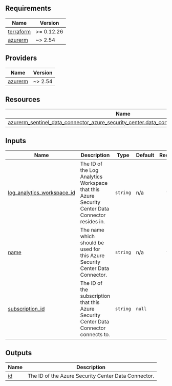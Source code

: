 <!-- BEGIN_TF_DOCS -->
## Requirements

| Name | Version |
|------|---------|
| <a name="requirement_terraform"></a> [terraform](#requirement\_terraform) | >= 0.12.26 |
| <a name="requirement_azurerm"></a> [azurerm](#requirement\_azurerm) | ~> 2.54 |

## Providers

| Name | Version |
|------|---------|
| <a name="provider_azurerm"></a> [azurerm](#provider\_azurerm) | ~> 2.54 |

## Resources

| Name | Type |
|------|------|
| [azurerm_sentinel_data_connector_azure_security_center.data_connector_azure_security_center](https://registry.terraform.io/providers/hashicorp/azurerm/latest/docs/resources/sentinel_data_connector_azure_security_center) | resource |

## Inputs

| Name | Description | Type | Default | Required |
|------|-------------|------|---------|:--------:|
| <a name="input_log_analytics_workspace_id"></a> [log\_analytics\_workspace\_id](#input\_log\_analytics\_workspace\_id) | The ID of the Log Analytics Workspace that this Azure Security Center Data Connector resides in. | `string` | n/a | yes |
| <a name="input_name"></a> [name](#input\_name) | The name which should be used for this Azure Security Center Data Connector. | `string` | n/a | yes |
| <a name="input_subscription_id"></a> [subscription\_id](#input\_subscription\_id) | The ID of the subscription that this Azure Security Center Data Connector connects to. | `string` | `null` | no |

## Outputs

| Name | Description |
|------|-------------|
| <a name="output_id"></a> [id](#output\_id) | The ID of the Azure Security Center Data Connector. |
<!-- END_TF_DOCS -->
